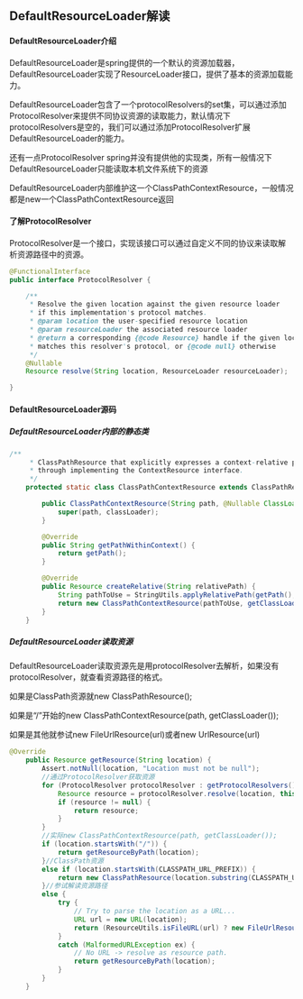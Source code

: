 ## DefaultResourceLoader解读

#### DefaultResourceLoader介绍

DefaultResourceLoader是spring提供的一个默认的资源加载器，DefaultResourceLoader实现了ResourceLoader接口，提供了基本的资源加载能力。

DefaultResourceLoader包含了一个protocolResolvers的set集，可以通过添加ProtocolResolver来提供不同协议资源的读取能力，默认情况下protocolResolvers是空的，我们可以通过添加ProtocolResolver扩展DefaultResourceLoader的能力。

还有一点ProtocolResolver spring并没有提供他的实现类，所有一般情况下DefaultResourceLoader只能读取本机文件系统下的资源

DefaultResourceLoader内部维护这一个ClassPathContextResource，一般情况都是new一个ClassPathContextResource返回

#### 了解ProtocolResolver

ProtocolResolver是一个接口，实现该接口可以通过自定义不同的协议来读取解析资源路径中的资源。

```java
@FunctionalInterface
public interface ProtocolResolver {

	/**
	 * Resolve the given location against the given resource loader
	 * if this implementation's protocol matches.
	 * @param location the user-specified resource location
	 * @param resourceLoader the associated resource loader
	 * @return a corresponding {@code Resource} handle if the given location
	 * matches this resolver's protocol, or {@code null} otherwise
	 */
	@Nullable
	Resource resolve(String location, ResourceLoader resourceLoader);

}
```



#### DefaultResourceLoader源码

##### DefaultResourceLoader内部的静态类

```java
/**
	 * ClassPathResource that explicitly expresses a context-relative path
	 * through implementing the ContextResource interface.
	 */
	protected static class ClassPathContextResource extends ClassPathResource implements ContextResource {

		public ClassPathContextResource(String path, @Nullable ClassLoader classLoader) {
			super(path, classLoader);
		}

		@Override
		public String getPathWithinContext() {
			return getPath();
		}

		@Override
		public Resource createRelative(String relativePath) {
			String pathToUse = StringUtils.applyRelativePath(getPath(), relativePath);
			return new ClassPathContextResource(pathToUse, getClassLoader());
		}
	}
```



##### DefaultResourceLoader读取资源

DefaultResourceLoader读取资源先是用protocolResolver去解析，如果没有protocolResolver，就查看资源路径的格式。

如果是ClassPath资源就new ClassPathResource();

如果是“/”开始的new ClassPathContextResource(path, getClassLoader());

如果是其他就参试new FileUrlResource(url)或者new UrlResource(url)

```java
@Override
	public Resource getResource(String location) {
		Assert.notNull(location, "Location must not be null");
		//通过ProtocolResolver获取资源
		for (ProtocolResolver protocolResolver : getProtocolResolvers()) {
			Resource resource = protocolResolver.resolve(location, this);
			if (resource != null) {
				return resource;
			}
		}
		//实际new ClassPathContextResource(path, getClassLoader());
		if (location.startsWith("/")) {
			return getResourceByPath(location);
		}//ClassPath资源
		else if (location.startsWith(CLASSPATH_URL_PREFIX)) {
			return new ClassPathResource(location.substring(CLASSPATH_URL_PREFIX.length()), getClassLoader());
		}//参试解读资源路径
		else {
			try {
				// Try to parse the location as a URL...
				URL url = new URL(location);
				return (ResourceUtils.isFileURL(url) ? new FileUrlResource(url) : new UrlResource(url));
			}
			catch (MalformedURLException ex) {
				// No URL -> resolve as resource path.
				return getResourceByPath(location);
			}
		}
	}
```

